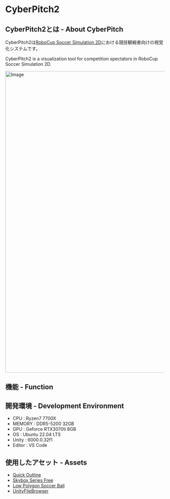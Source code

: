 # CyberPitch2


## CyberPitch2とは - About CyberPitch
CyberPitch2は[RoboCup Soccer Simulation 2D](https://ssim.robocup.org/)における競技観戦者向けの視覚化システムです。

CyberPitch2 is a visualization tool for competition spectators in RoboCup Soccer Simulation 2D.

<img width="954" alt="Image" src="https://github.com/user-attachments/assets/626e9ba8-e30c-47ec-af3d-3e32afeb1e84" />

## 機能 - Function


## 開発環境 - Development Environment
- CPU : Ryzen7 7700X
- MEMORY : DDR5-5200 32GB
- GPU : Geforce RTX3070ti 8GB
- OS : Ubuntu 22.04 LTS
- Unity : 6000.0.32f1
- Editor : VS Code

## 使用したアセット - Assets
- [Quick Outline](https://assetstore.unity.com/packages/tools/particles-effects/quick-outline-115488)
- [Skybox Series Free](https://assetstore.unity.com/packages/2d/textures-materials/sky/skybox-series-free-103633)
- [Low Polygon Soccer Ball](https://assetstore.unity.com/packages/3d/low-polygon-soccer-ball-84382)
- [UnityFileBrowser](https://github.com/kalucky0/UnityFileBrowser)
